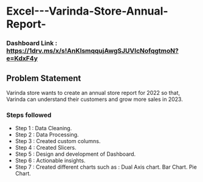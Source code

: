# Excel---Varinda-Store-Annual-Report- 

### Dashboard Link : https://1drv.ms/x/s!AnKlsmqqujAwgSJUVIcNofqgtmoN?e=KdxF4y

## Problem Statement

Varinda store wants to create an annual store report for 2022 so that, Varinda can understand their customers and grow more sales in 2023.

### Steps followed 

- Step 1 : Data Cleaning.
- Step 2 : Data Processing.
- Step 3 : Created custom columns.
- Step 4 : Created Slicers.
- Step 5 : Design and development of Dashboard.
- Step 6 : Actionable insights.
- Step 7 : Created different charts such as :
Dual Axis chart.
Bar Chart.
Pie Chart.
